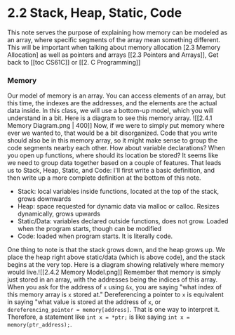 # 2.2 Stack, Heap, Static, Code

This note serves the purpose of explaining how memory can be modeled as an array, where specific segments of the array mean something different. This will be important when talking about memory allocation [2.3 Memory Allocation] as well as pointers and arrays [[2.3 Pointers and Arrays]], 
Get back to [[toc CS61C]] or [[2. C Programming]]

### Memory
Our model of memory is an array. You can access elements of an array, but this time, the indexes are the addresses, and the elements are the actual data inside. In this class, we will use a bottom-up model, which you will understand in a bit. Here is a diagram to see this memory array. ![[2.4.1 Memory Diagram.png | 400]]
Now, if we were to simply put memory where ever we wanted to, that would be a bit disorganized. Code that you write should also be in this memory array, so it might make sense to group the code segments nearby each other. How about variable declarations? When you open up functions, where should its location be stored? It seems like we need to group data together based on a couple of features. That leads us to Stack, Heap, Static, and Code: I'll first write a basic definition, and then write up a more complete definition at the bottom of this note.

- Stack: local variables inside functions, located at the top of the stack, grows downwards
- Heap: space requested for dynamic data via malloc or calloc. Resizes dynamically, grows upwards
- Static/Data: variables declared outside functions, does not grow. Loaded when the program starts, though can be modified
- Code: loaded when program starts. It is literally code. 

One thing to note is that the stack grows down, and the heap grows up. We place the heap right above static/data (which is above code), and the stack begins at the very top. Here is a diagram showing relatively where memory would live.![[2.4.2 Memory Model.png]]
Remember that memory is simply just stored in an array, with the addresses being the indices of this array. When you ask for the address of `x` using `&x`, you are saying "what index of this memory array is `x` stored at." Dereferencing a pointer to `x` is equivalent in saying "what value is stored at the address of `x`, or  `dereferencing_pointer = memory[address]`. That is one way to interpret it. Therefore, a statement like `int x = *ptr;` is like saying `int x = memory(ptr_address);`.

